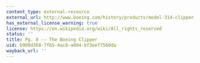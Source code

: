 ```yaml
---
content_type: external-resource
external_url: http://www.boeing.com/history/products/model-314-clipper.page
has_external_license_warning: true
license: https://en.wikipedia.org/wiki/All_rights_reserved
status: ''
title: Pg. 8 -- The Boeing Clipper
uid: b909d368-7fb5-4ac8-a004-bf3eef7560da
wayback_url: ''
---
```

